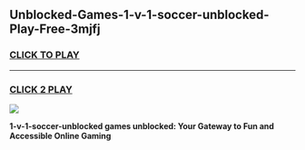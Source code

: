 
## Unblocked-Games-1-v-1-soccer-unblocked-Play-Free-3mjfj
<h3>
<a href="https://premium76.site?title=1-v-1-soccer-unblocked&ref=10A">CLICK TO PLAY</a></h3>
<hr>

<h3>
<a href="https://premium76.site?title=1-v-1-soccer-unblocked&ref=10A">CLICK 2 PLAY</a>
  
</h3>

<a href="https://premium76.site?title=1-v-1-soccer-unblocked&ref=10A"><img src="https://clearcache.store/games.png"></a>


**1-v-1-soccer-unblocked games unblocked: Your Gateway to Fun and Accessible Online Gaming**
